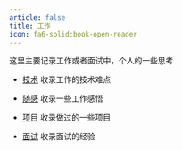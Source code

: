```yaml
---
article: false
title: 工作
icon: fa6-solid:book-open-reader
---
```


这里主要记录工作或者面试中，个人的一些思考

- [技术](./技术/) 收录工作的技术难点

- [随感](./随感/) 收录一些工作感悟

- [项目](./项目/) 收录做过的一些项目

- [面试](./面试/) 收录面试的经验
